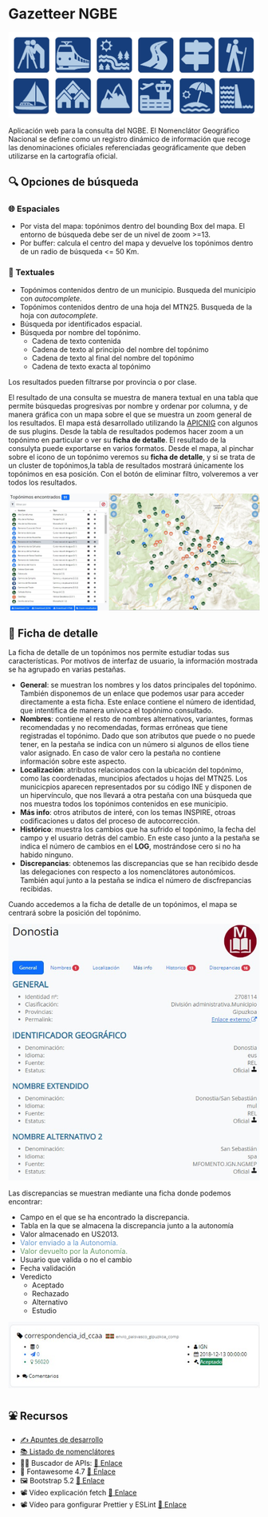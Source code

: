 # Gazetteer NGBE

<link rel="stylesheet" href="https://maxcdn.bootstrapcdn.com/font-awesome/4.6.1/css/font-awesome.min.css">

![](img/jumbotron.png)

Aplicación web para la consulta del NGBE. El Nomenclátor Geográfico Nacional se define como un registro dinámico de información que recoge las denominaciones oficiales referenciadas geográficamente que deben utilizarse en la cartografía oficial.

## 🔍 Opciones de búsqueda

### 🌐 Espaciales

* Por vista del mapa: topónimos dentro del bounding Box del mapa. El entorno de búsqueda debe ser de un nivel de zoom >=13.
* Por buffer: calcula el centro del mapa y devuelve los topónimos dentro de un radio de búsqueda <= 50 Km.
  
### 🔬 Textuales

* Topónimos contenidos dentro de un municipio. Busqueda del municipio con *autocomplete*.
* Topónimos contenidos dentro de una hoja del MTN25. Busqueda de la hoja con *autocomplete*.
* Búsqueda por identificados espacial.
* Búsqueda por nombre del topónimo.
  * Cadena de texto contenida
  * Cadena de texto al principio del nombre del topónimo
  * Cadena de texto al final del nombre del topónimo
  * Cadena de texto exacta al topónimo

Los resultados pueden filtrarse por provincia o por clase.

El resultado de una consulta se muestra de manera textual en una tabla que permite búsquedas progresivas por nombre y ordenar por columna, y de manera gráfica con un mapa sobre el que se muestra un zoom general de los resultados. El mapa está desarrollado utilizando la [APICNIG](https://github.com/IGN-CNIG/API-CNIG) con algunos de sus plugins. 
Desde la tabla de resultados podemos hacer zoom a un topónimo en particular o ver su **ficha de detalle**. El resultado de la consulyta puede exportarse en varios formatos. Desde el mapa, al pinchar sobre el icono de un topónimo veremos su **ficha de detalle**, y si se trata de un cluster de topónimos,la tabla de resultados mostrará únicamente los topónimos en esa posición. Con el botón de eliminar filtro, volveremos a ver todos los resultados.

![](img/help_resultado.jpg)

## 🎨 Ficha de detalle

La ficha de detalle de un topónimos nos permite estudiar todas sus características. Por motivos de interfaz de usuario, la información mostrada se ha agrupado en varias pestañas.

* **General**: se muestran los nombres y los datos principales del topónimo. También disponemos de un enlace que podemos usar para acceder directamente a esta ficha. Este enlace contiene el número de identidad, que intentifica de manera unívoca el topónimo consultado.
* **Nombres**: contiene el resto de nombres alternativos, variantes, formas recomendadas y no recomendadas, formas erróneas que tiene registradas el topónimo. Dado que son atributos que puede o no  puede tener, en la pestaña se indica con un número si algunos de ellos tiene valor asignado. En caso de valor cero la pestaña no contiene información sobre este aspecto.
* **Localización**: atributos relacionados con la ubicación del topónimo, como las coordenadas, muncipios afectados u hojas del MTN25. Los municicpios aparecen representados por su código INE y disponen de un hipervínculo, que nos llevará a otra pestaña con una búsqueda que nos muestra todos los topónimos contenidos en ese municipio.
* **Más info**: otros atributos de interé, con los temas INSPIRE, otroas codificaciones u datos del proceso de autocorrección.
* **Histórico**: muestra los cambios que ha sufrido el topónimo, la fecha del campo y el usuario detrás del cambio. En este caso junto a la pestaña se indica el número de cambios en el **LOG**, mostrándose cero si no ha habido ninguno.
* **Discrepancias**: obtenemos las discrepancias que se han recibido desde las delegaciones con respecto a los nomenclátores autonómicos. También aquí junto a la pestaña se indica el número de discfrepancias recibidas.

Cuando accedemos a la ficha de detalle de un topónimos, el mapa se centrará sobre la posición del topónimo.

![](img/help_detail.jpg)

Las discrepancias se muestran mediante una ficha donde podemos encontrar:

* Campo en el que se ha encontrado la discrepancia.
* Tabla en la que se almacena la discrepancia junto a la autonomía
* <i class="fa fa-database"></i> Valor almacenado en US2013.
* <span style="color:#6699CC;"><i class="fa fa-paper-plane"></i> Valor enviado a la Autonomía.</span>
* <span style="color:#669966;"><i class="fa fa-lightbulb-o"></i> Valor devuelto por la Autonomía.</span>
* <i class="fa fa-user" aria-hidden="true"></i> Usuario que valida o no el cambio
* <i class="fa fa-calendar" aria-hidden="true"></i> Fecha validación
* <i class="fa fa-gavel" aria-hidden="true"></i> Veredicto
  * Aceptado
  * Rechazado
  * Alternativo
  * Estudio

![](img/helper_descrepancia.jpg)

## ⛲️ Recursos

* [✍️ Apuntes de desarrollo](develnotes.md)
* [📚 Listado de nomenclátores](lista-nomenclators.md)
* 🕵️‍♂️ Buscador de APIs: [🔗 Enlace](https://rapidapi.com/)
* 🎨 Fontawesome 4.7 [🔗 Enlace](https://fontawesome.com/v4/icons/)
* 🖼 Bootstrap 5.2 [🔗 Enlace](https://getbootstrap.com/docs/5.2/getting-started/introduction/)
* 📽 Vídeo explicación fetch [🔗 Enlace](https://www.youtube.com/watch?v=FJ-w0tf3d_w)
* 📽 Vídeo para gonfigurar Prettier y ESLint [🔗 Enlace](https://dev.to/mrluisfer/configurar-eslint-prettier-junto-con-vscode-3h00)

